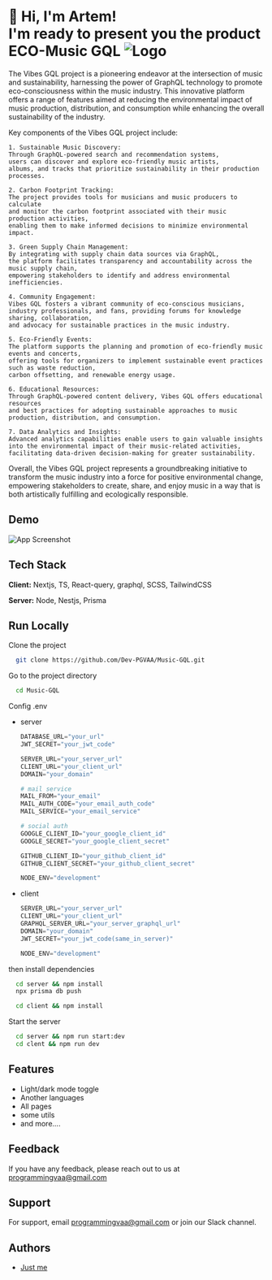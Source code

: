 # 👋 Hi, I'm Artem! <br/> I'm ready to present you the product <br/> ECO-Music GQL ![Logo](https://i.ibb.co/QnQFVFd/Apple-touch-icon-57x57.png)

The Vibes GQL project is a pioneering endeavor at the intersection of music and sustainability, harnessing the power of GraphQL technology to promote eco-consciousness within the music industry. This innovative platform offers a range of features aimed at reducing the environmental impact of music production, distribution, and consumption while enhancing the overall sustainability of the industry.

Key components of the Vibes GQL project include:

    1. Sustainable Music Discovery:
    Through GraphQL-powered search and recommendation systems,
    users can discover and explore eco-friendly music artists,
    albums, and tracks that prioritize sustainability in their production processes.

    2. Carbon Footprint Tracking:
    The project provides tools for musicians and music producers to calculate
    and monitor the carbon footprint associated with their music production activities,
    enabling them to make informed decisions to minimize environmental impact.

    3. Green Supply Chain Management:
    By integrating with supply chain data sources via GraphQL,
    the platform facilitates transparency and accountability across the music supply chain,
    empowering stakeholders to identify and address environmental inefficiencies.

    4. Community Engagement:
    Vibes GQL fosters a vibrant community of eco-conscious musicians,
    industry professionals, and fans, providing forums for knowledge sharing, collaboration,
    and advocacy for sustainable practices in the music industry.

    5. Eco-Friendly Events:
    The platform supports the planning and promotion of eco-friendly music events and concerts,
    offering tools for organizers to implement sustainable event practices such as waste reduction,
    carbon offsetting, and renewable energy usage.

    6. Educational Resources:
    Through GraphQL-powered content delivery, Vibes GQL offers educational resources
    and best practices for adopting sustainable approaches to music production, distribution, and consumption.

    7. Data Analytics and Insights:
    Advanced analytics capabilities enable users to gain valuable insights
    into the environmental impact of their music-related activities,
    facilitating data-driven decision-making for greater sustainability.

Overall, the Vibes GQL project represents a groundbreaking initiative to transform the music industry into a force for positive environmental change, empowering stakeholders to create, share, and enjoy music in a way that is both artistically fulfilling and ecologically responsible.

## Demo

![App Screenshot](https://i.ibb.co/RcmhKY7/Screenshot-2024-05-19-at-22-06-24.png)

## Tech Stack

**Client:** Nextjs, TS, React-query, graphql, SCSS, TailwindCSS

**Server:** Node, Nestjs, Prisma

## Run Locally

Clone the project

```bash
  git clone https://github.com/Dev-PGVAA/Music-GQL.git
```

Go to the project directory

```bash
  cd Music-GQL
```

Config .env

- server

  ```py
  DATABASE_URL="your_url"
  JWT_SECRET="your_jwt_code"

  SERVER_URL="your_server_url"
  CLIENT_URL="your_client_url"
  DOMAIN="your_domain"

  # mail service
  MAIL_FROM="your_email"
  MAIL_AUTH_CODE="your_email_auth_code"
  MAIL_SERVICE="your_email_service"

  # social auth
  GOOGLE_CLIENT_ID="your_google_client_id"
  GOOGLE_SECRET="your_google_client_secret"

  GITHUB_CLIENT_ID="your_github_client_id"
  GITHUB_CLIENT_SECRET="your_github_client_secret"

  NODE_ENV="development"
  ```

- client

  ```py
  SERVER_URL="your_server_url"
  CLIENT_URL="your_client_url"
  GRAPHQL_SERVER_URL="your_server_graphql_url"
  DOMAIN="your_domain"
  JWT_SECRET="your_jwt_code(same_in_server)"

  NODE_ENV="development"
  ```

then install dependencies

```bash
  cd server && npm install
  npx prisma db push

  cd client && npm install
```

Start the server

```bash
  cd server && npm run start:dev
  cd clent && npm run dev
```

## Features

- Light/dark mode toggle
- Another languages
- All pages
- some utils
- and more....

## Feedback

If you have any feedback, please reach out to us at programmingvaa@gmail.com

## Support

For support, email programmingvaa@gmail.com or join our Slack channel.

## Authors

- [Just me](https://github.com/Dev-PGVAA)

